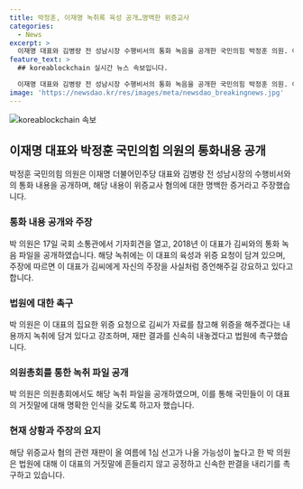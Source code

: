 ```yaml
---
title: 박정훈, 이재명 녹취록 육성 공개…명백한 위증교사
categories:
  - News
excerpt: >
  이재명 대표와 김병량 전 성남시장 수행비서의 통화 녹음을 공개한 국민의힘 박정훈 의원. 이 대표의 위증교사 혐의를 주장하며 녹취록을 공개하고, 재판 결과를 신속히 내놓도록 법원에 촉구했다. 이 대표가 김 씨에게 위증을 유도하고 있다며 명백한 위증교사라 주장하고, 이를 통해 국민들이 이 대표의 거짓말을 인식하길 바란다고 전했다. 해당 녹취는 이 대표가 김 씨에게 자신의 주장을 사실인 것처럼 떠올려보라고 강요하고, 위증을 해주겠다는 약속도 담겨 있었다.
feature_text: >
  ## koreablockchain 실시간 뉴스 속보입니다.

  이재명 대표와 김병량 전 성남시장 수행비서의 통화 녹음을 공개한 국민의힘 박정훈 의원. 이 대표의 위증교사 혐의를 주장하며 녹취록을 공개하고, 재판 결과를 신속히 내놓도록 법원에 촉구했다. 이 대표가 김 씨에게 위증을 유도하고 있다며 명백한 위증교사라 주장하고, 이를 통해 국민들이 이 대표의 거짓말을 인식하길 바란다고 전했다. 해당 녹취는 이 대표가 김 씨에게 자신의 주장을 사실인 것처럼 떠올려보라고 강요하고, 위증을 해주겠다는 약속도 담겨 있었다.
image: 'https://newsdao.kr/res/images/meta/newsdao_breakingnews.jpg'
---
```


<p><img src="https://newsdao.kr/res/images/meta/newsdao_breakingnews.jpg" alt="koreablockchain 속보" /></p>

<h2 data-ke-size="size26">이재명 대표와 박정훈 국민의힘 의원의 통화내용 공개</h2>

<p data-ke-size="size16">박정훈 국민의힘 의원은 이재명 더불어민주당 대표와 김병랑 전 성남시장의 수행비서와의 통화 내용을 공개하며, 해당 내용이 위증교사 혐의에 대한 명백한 증거라고 주장했습니다.</p>

<h3>통화 내용 공개와 주장</h3>

<p data-ke-size="size16">박 의원은 17일 국회 소통관에서 기자회견을 열고, 2018년 이 대표가 김씨와의 통화 녹음 파일을 공개하였습니다. 해당 녹취에는 이 대표의 육성과 위증 요청이 담겨 있으며, 주장에 따르면 이 대표가 김씨에게 자신의 주장을 사실처럼 증언해주길 강요하고 있다고 합니다.</p>

<h3>법원에 대한 촉구</h3>

<p data-ke-size="size16">박 의원은 이 대표의 집요한 위증 요청으로 김씨가 자료를 참고해 위증을 해주겠다는 내용까지 녹취에 담겨 있다고 강조하며, 재판 결과를 신속히 내놓겠다고 법원에 촉구했습니다.</p>

<h3>의원총회를 통한 녹취 파일 공개</h3>

<p data-ke-size="size16">박 의원은 의원총회에서도 해당 녹취 파일을 공개하였으며, 이를 통해 국민들이 이 대표의 거짓말에 대해 명확한 인식을 갖도록 하고자 했습니다.</p>

<h3>현재 상황과 주장의 요지</h3>

<p data-ke-size="size16">해당 위증교사 혐의 관련 재판이 올 여름에 1심 선고가 나올 가능성이 높다고 한 박 의원은 법원에 대해 이 대표의 거짓말에 흔들리지 않고 공정하고 신속한 판결을 내리기를 촉구하고 있습니다.</p>


